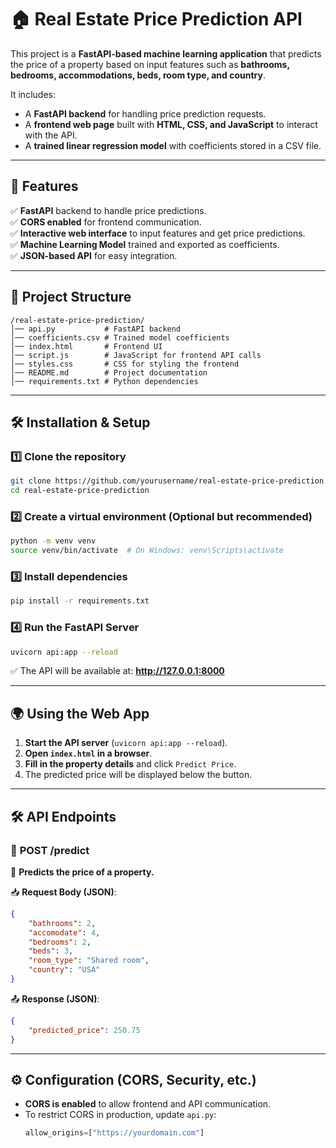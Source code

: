 # 🏠 Real Estate Price Prediction API

This project is a **FastAPI-based machine learning application** that predicts the price of a property based on input features such as **bathrooms, bedrooms, accommodations, beds, room type, and country**.

It includes:
- A **FastAPI backend** for handling price prediction requests.
- A **frontend web page** built with **HTML, CSS, and JavaScript** to interact with the API.
- A **trained linear regression model** with coefficients stored in a CSV file.

---

## 🚀 Features
✅ **FastAPI** backend to handle price predictions.  
✅ **CORS enabled** for frontend communication.  
✅ **Interactive web interface** to input features and get price predictions.  
✅ **Machine Learning Model** trained and exported as coefficients.  
✅ **JSON-based API** for easy integration.  

---

## 🐂 Project Structure

```
/real-estate-price-prediction/
│── api.py           # FastAPI backend
│── coefficients.csv # Trained model coefficients
│── index.html       # Frontend UI
│── script.js        # JavaScript for frontend API calls
│── styles.css       # CSS for styling the frontend
│── README.md        # Project documentation
│── requirements.txt # Python dependencies
```

---

## 🛠️ Installation & Setup

### 1️⃣ **Clone the repository**
```sh
git clone https://github.com/yourusername/real-estate-price-prediction.git
cd real-estate-price-prediction
```

### 2️⃣ **Create a virtual environment (Optional but recommended)**
```sh
python -m venv venv
source venv/bin/activate  # On Windows: venv\Scripts\activate
```

### 3️⃣ **Install dependencies**
```sh
pip install -r requirements.txt
```

### 4️⃣ **Run the FastAPI Server**
```sh
uvicorn api:app --reload
```
✅ The API will be available at: **http://127.0.0.1:8000**  

---

## 🌍 Using the Web App
1. **Start the API server** (`uvicorn api:app --reload`).
2. **Open `index.html` in a browser**.
3. **Fill in the property details** and click `Predict Price`.
4. The predicted price will be displayed below the button.

---

## 🛠️ API Endpoints

### 🔹 **POST /predict**
📝 **Predicts the price of a property.**  

📥 **Request Body (JSON)**:
```json
{
    "bathrooms": 2,
    "accomodate": 4,
    "bedrooms": 2,
    "beds": 3,
    "room_type": "Shared room",
    "country": "USA"
}
```

📤 **Response (JSON)**:
```json
{
    "predicted_price": 250.75
}
```

---

## ⚙️ Configuration (CORS, Security, etc.)
- **CORS is enabled** to allow frontend and API communication.
- To restrict CORS in production, update `api.py`:
  ```python
  allow_origins=["https://yourdomain.com"]
  ```
